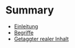 # Summary

* [Einleitung](README.md)
* [Begriffe](0-1_begriffe.md)
* [Getaggter realer Inhalt](second-question.md)

